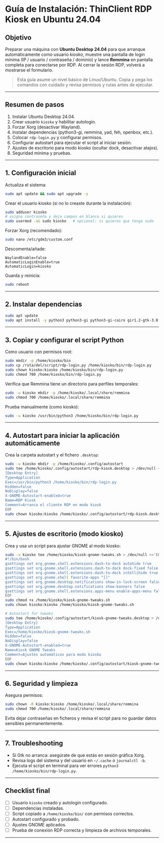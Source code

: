 
# Guía de Instalación: ThinClient RDP Kiosk en Ubuntu 24.04

## Objetivo
Preparar una máquina con **Ubuntu Desktop 24.04** para que arranque automáticamente como usuario *kiosko*, muestre una pantalla de login mínima (IP / usuario / contraseña / dominio) y lance **Remmina** en pantalla completa para conectarse por RDP. Al cerrar la sesión RDP, volverá a mostrarse el formulario.

> Esta guía asume un nivel básico de Linux/Ubuntu. Copia y pega los comandos con cuidado y revisa permisos y rutas antes de ejecutar.

---

## Resumen de pasos
1. Instalar Ubuntu Desktop 24.04.
2. Crear usuario `kiosko` y habilitar autologin.
3. Forzar Xorg (desactivar Wayland).
4. Instalar dependencias (python3-gi, remmina, yad, feh, openbox, etc.).
5. Colocar `rdp-login.py` y configurar permisos.
6. Configurar autostart para ejecutar el script al iniciar sesión.
7. Ajustes de escritorio para modo kiosko (ocultar dock, desactivar atajos).
8. Seguridad mínima y pruebas.

---

## 1. Configuración inicial
Actualiza el sistema:
```bash
sudo apt update && sudo apt upgrade -y
```

Crear el usuario kiosko (si no lo creaste durante la instalación):
```bash
sudo adduser kiosko
# asigna contraseña y deja campos en blanco si quieres
sudo usermod -aG sudo kiosko   # opcional: si quieres que tenga sudo
```

Forzar Xorg (recomendado):
```bash
sudo nano /etc/gdm3/custom.conf
```
Descomenta/añade:
```
WaylandEnable=false
AutomaticLoginEnable=true
AutomaticLogin=kiosko
```
Guarda y reinicia:
```bash
sudo reboot
```

---

## 2. Instalar dependencias
```bash
sudo apt update
sudo apt install -y python3 python3-gi python3-gi-cairo gir1.2-gtk-3.0 gir1.2-gdkpixbuf-2.0 remmina remmina-plugin-rdp remmina-plugin-secret yad feh openbox unclutter x11-xserver-utils xserver-xorg-core xinit
```

---

## 3. Copiar y configurar el script Python
Como usuario con permisos root:
```bash
sudo mkdir -p /home/kiosko/bin
sudo cp /ruta/del/script/rdp-login.py /home/kiosko/bin/rdp-login.py
sudo chown kiosko:kiosko /home/kiosko/bin/rdp-login.py
sudo chmod 700 /home/kiosko/bin/rdp-login.py
```
Verifica que Remmina tiene un directorio para perfiles temporales:
```bash
sudo -u kiosko mkdir -p /home/kiosko/.local/share/remmina
sudo chmod 700 /home/kiosko/.local/share/remmina
```

Prueba manualmente (como kiosko):
```bash
sudo -u kiosko /usr/bin/python3 /home/kiosko/bin/rdp-login.py
```

---

## 4. Autostart para iniciar la aplicación automáticamente
Crea la carpeta autostart y el fichero `.desktop`:
```bash
sudo -u kiosko mkdir -p /home/kiosko/.config/autostart
sudo tee /home/kiosko/.config/autostart/rdp-kiosk.desktop > /dev/null <<'EOF'
[Desktop Entry]
Type=Application
Exec=/usr/bin/python3 /home/kiosko/bin/rdp-login.py
Hidden=false
NoDisplay=false
X-GNOME-Autostart-enabled=true
Name=RDP Kiosk
Comment=Arranca el cliente RDP en modo kiosk
EOF
sudo chown kiosko:kiosko /home/kiosko/.config/autostart/rdp-kiosk.desktop
```

---

## 5. Ajustes de escritorio (modo kiosko)
Crea y usa un script para ajustar GNOME al modo kiosko:
```bash
sudo -u kiosko tee /home/kiosko/kiosk-gnome-tweaks.sh > /dev/null <<'EOF'
#!/bin/bash
gsettings set org.gnome.shell.extensions.dash-to-dock autohide true
gsettings set org.gnome.shell.extensions.dash-to-dock dock-fixed false
gsettings set org.gnome.shell.extensions.dash-to-dock intellihide true
gsettings set org.gnome.shell favorite-apps "[]"
gsettings set org.gnome.desktop.notifications show-in-lock-screen false
gsettings set org.gnome.desktop.notifications show-banners false
gsettings set org.gnome.shell.extensions.apps-menu enable-apps-menu false
EOF
sudo chmod +x /home/kiosko/kiosk-gnome-tweaks.sh
sudo chown kiosko:kiosko /home/kiosko/kiosk-gnome-tweaks.sh

# Autostart for tweaks
sudo tee /home/kiosko/.config/autostart/kiosk-gnome-tweaks.desktop > /dev/null <<'EOF'
[Desktop Entry]
Type=Application
Exec=/home/kiosko/kiosk-gnome-tweaks.sh
Hidden=false
NoDisplay=false
X-GNOME-Autostart-enabled=true
Name=Kiosk GNOME Tweaks
Comment=Ajustes automáticos para modo kiosko
EOF
sudo chown kiosko:kiosko /home/kiosko/.config/autostart/kiosk-gnome-tweaks.desktop
```

---

## 6. Seguridad y limpieza
Asegura permisos:
```bash
sudo chown -R kiosko:kiosko /home/kiosko/.local/share/remmina
sudo chmod 700 /home/kiosko/.local/share/remmina
```

Evita dejar contraseñas en ficheros y revisa el script para no guardar datos sensibles permanentemente.

---

## 7. Troubleshooting
- Si Gtk no arranca: asegúrate de que estás en sesión gráfica Xorg.
- Revisa logs del sistema y del usuario en `~/.cache` o `journalctl -b`.
- Ejecuta el script en terminal para ver errores `python3 /home/kiosko/bin/rdp-login.py`.

---

## Checklist final
- [ ] Usuario `kiosko` creado y autologin configurado.
- [ ] Dependencias instaladas.
- [ ] Script copiado a `/home/kiosko/bin/` con permisos correctos.
- [ ] Autostart configurado y probado.
- [ ] Ajustes GNOME aplicados.
- [ ] Prueba de conexión RDP correcta y limpieza de archivos temporales.

---
